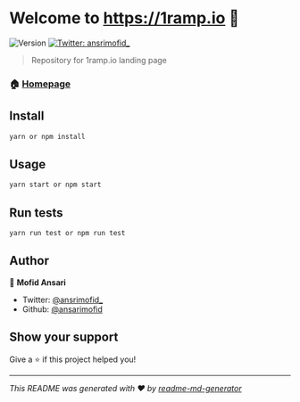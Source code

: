# Welcome to https://1ramp.io 👋
![Version](https://img.shields.io/badge/version-0.1.0-blue.svg?cacheSeconds=2592000)
[![Twitter: ansrimofid_](https://img.shields.io/twitter/follow/ansrimofid_.svg?style=social)](https://twitter.com/ansrimofid_)

> Repository for 1ramp.io landing page

### 🏠 [Homepage](https://1ramp.io)

## Install

```sh
yarn or npm install
```

## Usage

```sh
yarn start or npm start
```

## Run tests

```sh
yarn run test or npm run test
```

## Author

👤 **Mofid Ansari**

* Twitter: [@ansrimofid_](https://twitter.com/ansrimofid_)
* Github: [@ansarimofid](https://github.com/ansarimofid)

## Show your support

Give a ⭐️ if this project helped you!


***
_This README was generated with ❤️ by [readme-md-generator](https://github.com/kefranabg/readme-md-generator)_